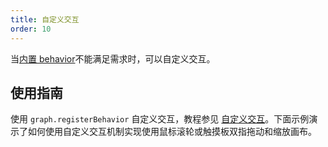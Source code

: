 ```yaml
---
title: 自定义交互
order: 10
---
```


当[内置 behavior](/zh/docs/manual/middle/states/defaultBehavior)不能满足需求时，可以自定义交互。

## 使用指南

使用 `graph.registerBehavior` 自定义交互，教程参见 [自定义交互](/zh/docs/manual/advanced/custom-behavior)。下面示例演示了如何使用自定义交互机制实现使用鼠标滚轮或触摸板双指拖动和缩放画布。
